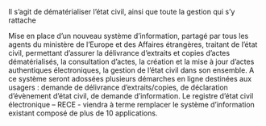 <p>
  <span id="brief">
Il s’agit de dématérialiser l’état civil, ainsi que toute la gestion qui s’y rattache </p>

<p>
Mise en place d’un nouveau système d’information, partagé par tous les agents du ministère de l’Europe et des Affaires étrangères, traitant de l’état civil, permettant d’assurer la délivrance d’extraits et copies d’actes dématérialisés, la consultation d’actes, la création et la mise à jour d’actes authentiques électroniques, la gestion de l’état civil dans son ensemble. A ce système seront adossées plusieurs démarches en ligne destinées aux usagers : demande de délivrance d’extraits/copies, de déclaration d’évènement d’état civil, de demande d’information. Le registre d’état civil électronique – RECE - viendra à terme remplacer le système d’information existant composé de plus de 10 applications.</p>